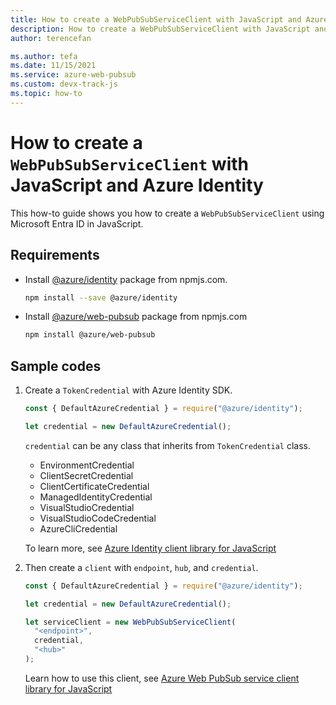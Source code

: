 ```yaml
---
title: How to create a WebPubSubServiceClient with JavaScript and Azure Identity
description: How to create a WebPubSubServiceClient with JavaScript and Azure Identity
author: terencefan

ms.author: tefa
ms.date: 11/15/2021
ms.service: azure-web-pubsub
ms.custom: devx-track-js
ms.topic: how-to
---
```


# How to create a `WebPubSubServiceClient` with JavaScript and Azure Identity

This how-to guide shows you how to create a `WebPubSubServiceClient` using Microsoft Entra ID in JavaScript.

## Requirements

- Install [@azure/identity](https://www.npmjs.com/package/@azure/identity) package from npmjs.com.

  ```bash
  npm install --save @azure/identity
  ```

- Install [@azure/web-pubsub](https://www.npmjs.com/package/@azure/web-pubsub) package from npmjs.com

  ```bash
  npm install @azure/web-pubsub
  ```

## Sample codes

1. Create a `TokenCredential` with Azure Identity SDK.

   ```javascript
   const { DefaultAzureCredential } = require("@azure/identity");

   let credential = new DefaultAzureCredential();
   ```

   `credential` can be any class that inherits from `TokenCredential` class.

   - EnvironmentCredential
   - ClientSecretCredential
   - ClientCertificateCredential
   - ManagedIdentityCredential
   - VisualStudioCredential
   - VisualStudioCodeCredential
   - AzureCliCredential

   To learn more, see [Azure Identity client library for JavaScript](/javascript/api/overview/azure/identity-readme)

2. Then create a `client` with `endpoint`, `hub`, and `credential`.

   ```javascript
   const { DefaultAzureCredential } = require("@azure/identity");

   let credential = new DefaultAzureCredential();

   let serviceClient = new WebPubSubServiceClient(
     "<endpoint>",
     credential,
     "<hub>"
   );
   ```

   Learn how to use this client, see [Azure Web PubSub service client library for JavaScript](/javascript/api/overview/azure/web-pubsub-readme)
